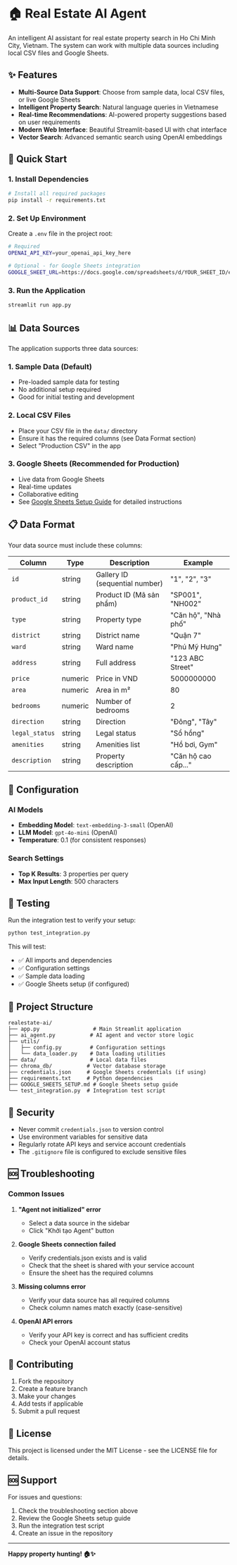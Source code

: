 # 🏠 Real Estate AI Agent

An intelligent AI assistant for real estate property search in Ho Chi Minh City, Vietnam. The system can work with multiple data sources including local CSV files and Google Sheets.

## ✨ Features

- **Multi-Source Data Support**: Choose from sample data, local CSV files, or live Google Sheets
- **Intelligent Property Search**: Natural language queries in Vietnamese
- **Real-time Recommendations**: AI-powered property suggestions based on user requirements
- **Modern Web Interface**: Beautiful Streamlit-based UI with chat interface
- **Vector Search**: Advanced semantic search using OpenAI embeddings

## 🚀 Quick Start

### 1. Install Dependencies

```bash
# Install all required packages
pip install -r requirements.txt
```

### 2. Set Up Environment

Create a `.env` file in the project root:

```bash
# Required
OPENAI_API_KEY=your_openai_api_key_here

# Optional - for Google Sheets integration
GOOGLE_SHEET_URL=https://docs.google.com/spreadsheets/d/YOUR_SHEET_ID/edit
```

### 3. Run the Application

```bash
streamlit run app.py
```

## 📊 Data Sources

The application supports three data sources:

### 1. Sample Data (Default)

- Pre-loaded sample data for testing
- No additional setup required
- Good for initial testing and development

### 2. Local CSV Files

- Place your CSV file in the `data/` directory
- Ensure it has the required columns (see Data Format section)
- Select "Production CSV" in the app

### 3. Google Sheets (Recommended for Production)

- Live data from Google Sheets
- Real-time updates
- Collaborative editing
- See [Google Sheets Setup Guide](GOOGLE_SHEETS_SETUP.md) for detailed instructions

## 📋 Data Format

Your data source must include these columns:

| Column         | Type    | Description                    | Example             |
| -------------- | ------- | ------------------------------ | ------------------- |
| `id`           | string  | Gallery ID (sequential number) | "1", "2", "3"       |
| `product_id`   | string  | Product ID (Mã sản phẩm)       | "SP001", "NH002"    |
| `type`         | string  | Property type                  | "Căn hộ", "Nhà phố" |
| `district`     | string  | District name                  | "Quận 7"            |
| `ward`         | string  | Ward name                      | "Phú Mỹ Hưng"       |
| `address`      | string  | Full address                   | "123 ABC Street"    |
| `price`        | numeric | Price in VND                   | 5000000000          |
| `area`         | numeric | Area in m²                     | 80                  |
| `bedrooms`     | numeric | Number of bedrooms             | 2                   |
| `direction`    | string  | Direction                      | "Đông", "Tây"       |
| `legal_status` | string  | Legal status                   | "Sổ hồng"           |
| `amenities`    | string  | Amenities list                 | "Hồ bơi, Gym"       |
| `description`  | string  | Property description           | "Căn hộ cao cấp..." |

## 🔧 Configuration

### AI Models

- **Embedding Model**: `text-embedding-3-small` (OpenAI)
- **LLM Model**: `gpt-4o-mini` (OpenAI)
- **Temperature**: 0.1 (for consistent responses)

### Search Settings

- **Top K Results**: 3 properties per query
- **Max Input Length**: 500 characters

## 🧪 Testing

Run the integration test to verify your setup:

```bash
python test_integration.py
```

This will test:

- ✅ All imports and dependencies
- ✅ Configuration settings
- ✅ Sample data loading
- ✅ Google Sheets setup (if configured)

## 📁 Project Structure

```
realestate-ai/
├── app.py                 # Main Streamlit application
├── ai_agent.py           # AI agent and vector store logic
├── utils/
│   ├── config.py         # Configuration settings
│   └── data_loader.py    # Data loading utilities
├── data/                 # Local data files
├── chroma_db/           # Vector database storage
├── credentials.json     # Google Sheets credentials (if using)
├── requirements.txt     # Python dependencies
├── GOOGLE_SHEETS_SETUP.md # Google Sheets setup guide
└── test_integration.py  # Integration test script
```

## 🔐 Security

- Never commit `credentials.json` to version control
- Use environment variables for sensitive data
- Regularly rotate API keys and service account credentials
- The `.gitignore` file is configured to exclude sensitive files

## 🆘 Troubleshooting

### Common Issues

1. **"Agent not initialized" error**

   - Select a data source in the sidebar
   - Click "Khởi tạo Agent" button

2. **Google Sheets connection failed**

   - Verify credentials.json exists and is valid
   - Check that the sheet is shared with your service account
   - Ensure the sheet has the required columns

3. **Missing columns error**

   - Verify your data source has all required columns
   - Check column names match exactly (case-sensitive)

4. **OpenAI API errors**
   - Verify your API key is correct and has sufficient credits
   - Check your OpenAI account status

## 🤝 Contributing

1. Fork the repository
2. Create a feature branch
3. Make your changes
4. Add tests if applicable
5. Submit a pull request

## 📄 License

This project is licensed under the MIT License - see the LICENSE file for details.

## 🆘 Support

For issues and questions:

1. Check the troubleshooting section above
2. Review the Google Sheets setup guide
3. Run the integration test script
4. Create an issue in the repository

---

**Happy property hunting! 🏠✨**
